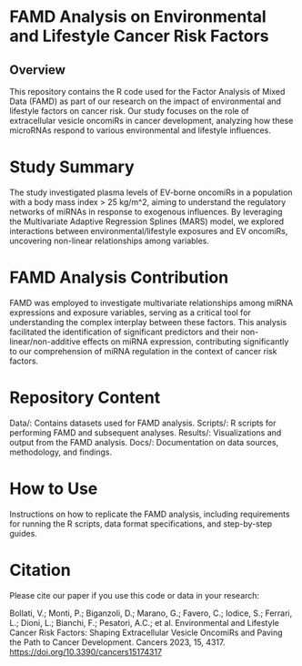 # FAMD Analysis on Environmental and Lifestyle Cancer Risk Factors
## Overview
This repository contains the R code used for the Factor Analysis of Mixed Data (FAMD) as part of our research on the impact of environmental and lifestyle factors on cancer risk. Our study focuses on the role of extracellular vesicle oncomiRs in cancer development, analyzing how these microRNAs respond to various environmental and lifestyle influences.

# Study Summary
The study investigated plasma levels of EV-borne oncomiRs in a population with a body mass index > 25 kg/m^2, aiming to understand the regulatory networks of miRNAs in response to exogenous influences. By leveraging the Multivariate Adaptive Regression Splines (MARS) model, we explored interactions between environmental/lifestyle exposures and EV oncomiRs, uncovering non-linear relationships among variables.

# FAMD Analysis Contribution
FAMD was employed to investigate multivariate relationships among miRNA expressions and exposure variables, serving as a critical tool for understanding the complex interplay between these factors. This analysis facilitated the identification of significant predictors and their non-linear/non-additive effects on miRNA expression, contributing significantly to our comprehension of miRNA regulation in the context of cancer risk factors.

# Repository Content
Data/: Contains datasets used for FAMD analysis.
Scripts/: R scripts for performing FAMD and subsequent analyses.
Results/: Visualizations and output from the FAMD analysis.
Docs/: Documentation on data sources, methodology, and findings.

# How to Use
Instructions on how to replicate the FAMD analysis, including requirements for running the R scripts, data format specifications, and step-by-step guides.

# Citation
Please cite our paper if you use this code or data in your research:

Bollati, V.; Monti, P.; Biganzoli, D.; Marano, G.; Favero, C.; Iodice, S.; Ferrari, L.; Dioni, L.; Bianchi, F.; Pesatori, A.C.; et al. Environmental and Lifestyle Cancer Risk Factors: Shaping Extracellular Vesicle OncomiRs and Paving the Path to Cancer Development. Cancers 2023, 15, 4317. https://doi.org/10.3390/cancers15174317
